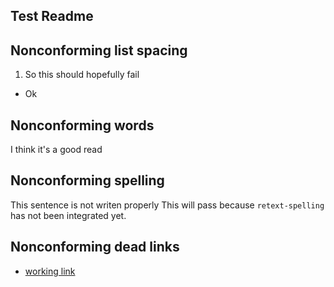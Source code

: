 ## Test Readme

## Nonconforming list spacing

1.  So this should hopefully fail
-   Ok

## Nonconforming words

I think it's a good read

## Nonconforming spelling

This sentence is not writen properly
This will pass because `retext-spelling` has not
been integrated yet.

## Nonconforming dead links

-   [working link](https://stephenmoloney.com)
